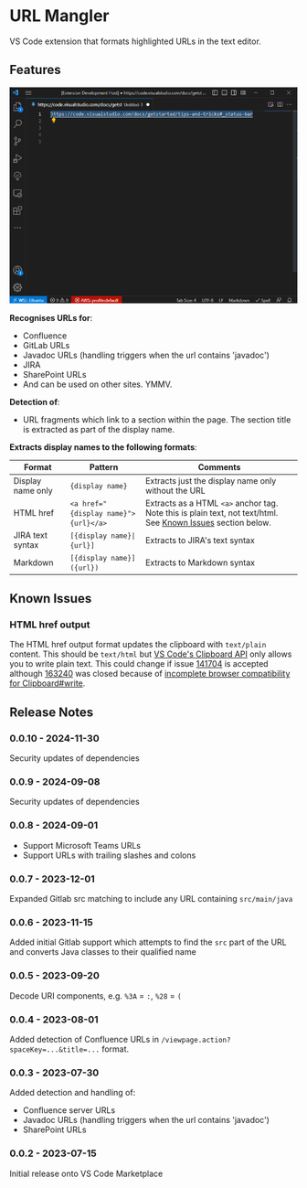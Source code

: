 # URL Mangler

VS Code extension that formats highlighted URLs in the text editor.


## Features

<img src="doc/demo.gif"/>

**Recognises URLs for**:

* Confluence
* GitLab URLs
* Javadoc URLs (handling triggers when the url contains 'javadoc')
* JIRA
* SharePoint URLs
* And can be used on other sites. YMMV.

**Detection of**:

* URL fragments which link to a section within the page. The section title is extracted as part of the display name.

**Extracts display names to the following formats**:

|Format|Pattern|Comments|
|------|-------|--------|
|Display name only|``{display name}``|Extracts just the display name only without the URL|
|HTML href|``<a href="{display name}">{url}</a>``|Extracts as a HTML ``<a>`` anchor tag. Note this is plain text, not text/html. See [Known Issues](#known-issues) section below. |
|JIRA text syntax|``[{display name}\|{url}]``|Extracts to JIRA's text syntax|
|Markdown|``[{display name}]({url})``|Extracts to Markdown syntax|


## Known Issues

### HTML href output

The HTML href output format updates the clipboard with ``text/plain`` content. This should be ``text/html`` but [VS Code's Clipboard API](https://code.visualstudio.com/api/references/vscode-api#Clipboard) only allows you to write plain text. This could change if issue [141704](https://github.com/microsoft/vscode/issues/141704) is accepted although [163240](https://github.com/microsoft/vscode/issues/163240) was closed because of [incomplete browser compatibility for Clipboard#write](https://developer.mozilla.org/en-US/docs/Web/API/Clipboard/write).


## Release Notes

### 0.0.10 - 2024-11-30

Security updates of dependencies

### 0.0.9 - 2024-09-08

Security updates of dependencies

### 0.0.8 - 2024-09-01

* Support Microsoft Teams URLs
* Support URLs with trailing slashes and colons

### 0.0.7 - 2023-12-01

Expanded Gitlab src matching to include any URL containing ``src/main/java``

### 0.0.6 - 2023-11-15

Added initial Gitlab support which attempts to find the ``src`` part of the URL and converts Java classes to their qualified name

### 0.0.5 - 2023-09-20

Decode URI components, e.g. ``%3A`` = ``:``, ``%28`` = ``(``

### 0.0.4 - 2023-08-01

Added detection of Confluence URLs in ``/viewpage.action?spaceKey=...&title=...`` format.

### 0.0.3 - 2023-07-30

Added detection and handling of:

* Confluence server URLs
* Javadoc URLs (handling triggers when the url contains 'javadoc')
* SharePoint URLs

### 0.0.2 - 2023-07-15

Initial release onto VS Code Marketplace

